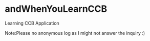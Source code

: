 # andWhenYouLearnCCB
Learning CCB Application

Note:Please no anonymous log as I might not answer the inquiry :)
